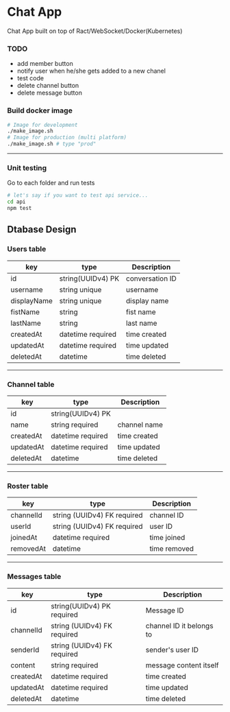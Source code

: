 # Chat App

Chat App built on top of Ract/WebSocket/Docker(Kubernetes)

### TODO

- add member button
- notify user when he/she gets added to a new chanel
- test code
- delete channel button
- delete message button

### Build docker image

```bash
# Image for development
./make_image.sh
# Image for production (multi platform)
./make_image.sh # type "prod"
```

---

### Unit testing

Go to each folder and run tests

```bash
# let's say if you want to test api service...
cd api
npm test
```

## Dtabase Design

### Users table

| key         | type              | Description     |
| ----------- | ----------------- | --------------- |
| id          | string(UUIDv4) PK | conversation ID |
| username    | string unique     | username        |
| displayName | string unique     | display name    |
| fistName    | string            | fist name       |
| lastName    | string            | last name       |
| createdAt   | datetime required | time created    |
| updatedAt   | datetime required | time updated    |
| deletedAt   | datetime          | time deleted    |

---

### Channel table

| key       | type              | Description  |
| --------- | ----------------- | ------------ |
| id        | string(UUIDv4) PK |              |
| name      | string required   | channel name |
| createdAt | datetime required | time created |
| updatedAt | datetime required | time updated |
| deletedAt | datetime          | time deleted |

---

### Roster table

| key       | type                        | Description  |
| --------- | --------------------------- | ------------ |
| channelId | string (UUIDv4) FK required | channel ID   |
| userId    | string (UUIDv4) FK required | user ID      |
| joinedAt  | datetime required           | time joined  |
| removedAt | datetime                    | time removed |

---

### Messages table

| key       | type                        | Description              |
| --------- | --------------------------- | ------------------------ |
| id        | string(UUIDv4) PK required  | Message ID               |
| channelId | string (UUIDv4) FK required | channel ID it belongs to |
| senderId  | string (UUIDv4) FK required | sender's user ID         |
| content   | string required             | message content itself   |
| createdAt | datetime required           | time created             |
| updatedAt | datetime required           | time updated             |
| deletedAt | datetime                    | time deleted             |
